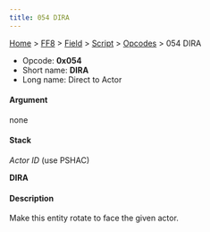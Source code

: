 ```yaml
---
title: 054 DIRA
---
```


[Home](/ff7-flat-wiki/Main%20Page.md) > [FF8](/ff7-flat-wiki/FF8.md) > [Field](/ff7-flat-wiki/FF8/Field.md) > [Script](/ff7-flat-wiki/FF8/Field/Script.md) > [Opcodes](/ff7-flat-wiki/FF8/Field/Script/Opcodes.md) > 054 DIRA

-   Opcode: **0x054**
-   Short name: **DIRA**
-   Long name: Direct to Actor

#### Argument

none

#### Stack

  
*Actor ID* (use PSHAC)

**DIRA**

#### Description

Make this entity rotate to face the given actor.
